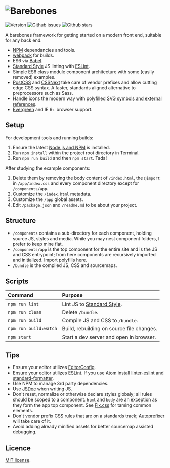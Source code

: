 # ![Barebones](http://jaydenseric.com/shared/barebones-logo.svg)

![Version](https://img.shields.io/badge/version-4.0.0-blue.svg?style=flat-square)
![Github issues](https://img.shields.io/github/issues/jaydenseric/Barebones.svg?style=flat-square)
![Github stars](https://img.shields.io/github/stars/jaydenseric/Barebones.svg?style=flat-square)

A barebones framework for getting started on a modern front end, suitable for any back end.

- [NPM](https://npmjs.com) dependancies and tools.
- [webpack](https://webpack.github.io) for builds.
- ES6 via [Babel](https://babeljs.io).
- [Standard Style](http://standardjs.com) JS linting with [ESLint](http://eslint.org).
- Simple ES6 class module component architecture with some (easily removed) examples.
- [PostCSS](https://github.com/postcss/postcss) and [CSSNext](http://cssnext.io) take care of vendor prefixes and allow cutting edge CSS syntax. A faster, standards aligned alternative to preprocessors such as Sass.
- Handle icons the modern way with polyfilled [SVG symbols and external references](https://css-tricks.com/svg-use-with-external-reference-take-2).
- [Evergreen](http://stackoverflow.com/a/19060334) and IE 9+ browser support.

## Setup

For development tools and running builds:

1. Ensure the latest [Node.js and NPM](https://nodejs.org) is installed.
2. Run `npm install` within the project root directory in Terminal.
3. Run `npm run build` and then `npm start`. Tada!

After studying the example components:

1. Delete them by removing the body content of `/index.html`, the `@import` in `/app/index.css` and every component directory except for `/components/app`.
2. Customize the `/index.html` metadata.
3. Customize the `/app` global assets.
4. Edit `/package.json` and `/readme.md` to be about your project.

## Structure

- `/components` contains a sub-directory for each component, holding source JS, styles and media. While you may nest component folders, I prefer to keep mine flat.
- `/components/app` is the top component for the entire site and is the JS and CSS entrypoint; from here components are recursively imported and initialized. Import polyfills here.
- `/bundle` is the compiled JS, CSS and sourcemaps.

## Scripts

| Command               | Purpose                                             |
|:----------------------|:----------------------------------------------------|
| `npm run lint`        | Lint JS to [Standard Style](http://standardjs.com). |
| `npm run clean`       | Delete `/bundle`.                                   |
| `npm run build`       | Compile JS and CSS to `/bundle`.                    |
| `npm run build:watch` | Build, rebuilding on source file changes.           |
| `npm start`           | Start a dev server and open in browser.             |

## Tips

- Ensure your editor utilizes [EditorConfig](http://editorconfig.org).
- Ensure your editor utilizes [ESLint](http://eslint.org). If you use [Atom](https://atom.io) install [linter-eslint](https://atom.io/packages/linter-eslint) and [standard-formatter](https://atom.io/packages/standard-formatter).
- Use NPM to manage 3rd party dependencies.
- Use [JSDoc](http://usejsdoc.org) when writing JS.
- Don't reset, normalize or otherwise declare styles globaly; all rules should be scoped to a component. `html` and `body` are an exception as they form the app top component. See [Fix.css](https://github.com/jaydenseric/Fix) for taming common elements.
- Don't vendor prefix CSS rules that are on a standards track; [Autoprefixer](https://github.com/postcss/autoprefixer) will take care of it.
- Avoid adding already minified assets for better sourcemap assisted debugging.

## Licence

[MIT license](https://en.wikipedia.org/wiki/MIT_License).
